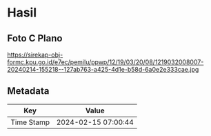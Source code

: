 # Hasil

## Foto C Plano

https://sirekap-obj-formc.kpu.go.id/e7ec/pemilu/ppwp/12/19/03/20/08/1219032008007-20240214-155218--127ab763-a425-4d1e-b58d-6a0e2e333cae.jpg


## Metadata

| Key        | Value               |
| ---------- | ------------------- |
| Time Stamp | 2024-02-15 07:00:44 |



